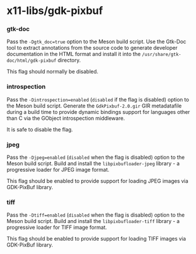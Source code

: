 # x11-libs/gdk-pixbuf

### gtk-doc
Pass the `-Dgtk_doc=true` option to the Meson build script. Use the Gtk-Doc tool to extract annotations from the source code to generate developer documentation in the HTML format and install it into the `/usr/share/gtk-doc/html/gdk-pixbuf` directory.

This flag should normally be disabled.

### introspection
Pass the `-Dintrospection=enabled` (`disabled` if the flag is disabled) option to the Meson build script. Generate the `GdkPixbuf-2.0.gir` GIR metadatafile during a build time to provide dynamic bindings support for languages other than C via the GObject introspection middleware.

It is safe to disable the flag.

### jpeg
Pass the `-Djpeg=enabled` (`disabled` when the flag is disabled) option to the Meson build script. Build and install the `libpixbufloader-jpeg` library - a progressive loader for JPEG image format.

This flag should be enabled to provide support for loading JPEG images via GDK-PixBuf library.

### tiff
Pass the `-Dtiff=enabled` (`disabled` when the flag is disabled) option to the Meson build script. Build and install the `libpixbufloader-tiff` library - a progressive loader for TIFF image format.

This flag should be enabled to provide support for loading TIFF images via GDK-PixBuf library.

